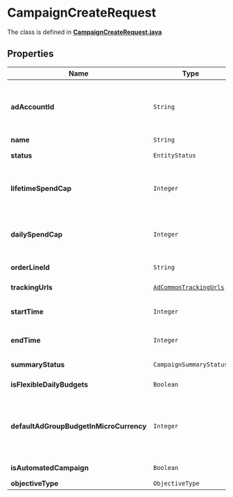

# CampaignCreateRequest

The class is defined in **[CampaignCreateRequest.java](../../src/main/java/org/openapitools/model/CampaignCreateRequest.java)**

## Properties

Name | Type | Description | Notes
------------ | ------------- | ------------- | -------------
**adAccountId** | `String` | Campaign&#39;s Advertiser ID. If you want to create a campaign in a Business Account shared account you need to specify the Business Access advertiser ID in both the query path param as well as the request body schema. | 
**name** | `String` | Campaign name. | 
**status** | `EntityStatus` |  |  [optional property]
**lifetimeSpendCap** | `Integer` | Campaign total spending cap. Required for Campaign Budget Optimization (CBO) campaigns. This and \&quot;daily_spend_cap\&quot; cannot be set at the same time. |  [optional property]
**dailySpendCap** | `Integer` | Campaign daily spending cap. Required for Campaign Budget Optimization (CBO) campaigns. This and \&quot;lifetime_spend_cap\&quot; cannot be set at the same time. |  [optional property]
**orderLineId** | `String` | Order line ID that appears on the invoice. |  [optional property]
**trackingUrls** | [`AdCommonTrackingUrls`](AdCommonTrackingUrls.md) |  |  [optional property]
**startTime** | `Integer` | Campaign start time. Unix timestamp in seconds. Only used for Campaign Budget Optimization (CBO) campaigns. |  [optional property]
**endTime** | `Integer` | Campaign end time. Unix timestamp in seconds. Only used for Campaign Budget Optimization (CBO) campaigns. |  [optional property]
**summaryStatus** | `CampaignSummaryStatus` |  |  [optional property]
**isFlexibleDailyBudgets** | `Boolean` | Determine if a campaign has flexible daily budgets setup. |  [optional property]
**defaultAdGroupBudgetInMicroCurrency** | `Integer` | When transitioning from campaign budget optimization to non-campaign budget optimization, the default_ad_group_budget_in_micro_currency will propagate to each child ad groups daily budget. Unit is micro currency of the associated advertiser account. |  [optional property]
**isAutomatedCampaign** | `Boolean` | Specifies whether the campaign was created in the automated campaign flow |  [optional property]
**objectiveType** | `ObjectiveType` |  | 

















